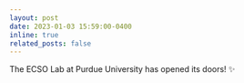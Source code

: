 ```yaml
---
layout: post
date: 2023-01-03 15:59:00-0400
inline: true
related_posts: false
---
```


The ECSO Lab at Purdue University has opened its doors! :sparkles:

